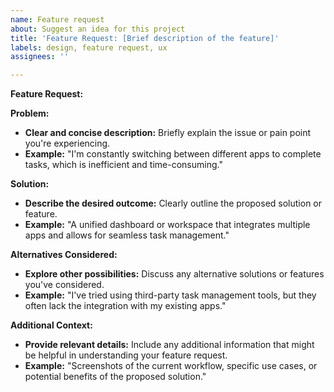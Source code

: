 ```yaml
---
name: Feature request
about: Suggest an idea for this project
title: 'Feature Request: [Brief description of the feature]'
labels: design, feature request, ux
assignees: ''

---
```


**Feature Request:**

**Problem:**

* **Clear and concise description:** Briefly explain the issue or pain point you're experiencing.
* **Example:** "I'm constantly switching between different apps to complete tasks, which is inefficient and time-consuming."

**Solution:**

* **Describe the desired outcome:** Clearly outline the proposed solution or feature.
* **Example:** "A unified dashboard or workspace that integrates multiple apps and allows for seamless task management."

**Alternatives Considered:**

* **Explore other possibilities:** Discuss any alternative solutions or features you've considered.
* **Example:** "I've tried using third-party task management tools, but they often lack the integration with my existing apps."

**Additional Context:**

* **Provide relevant details:** Include any additional information that might be helpful in understanding your feature request.
* **Example:** "Screenshots of the current workflow, specific use cases, or potential benefits of the proposed solution."
